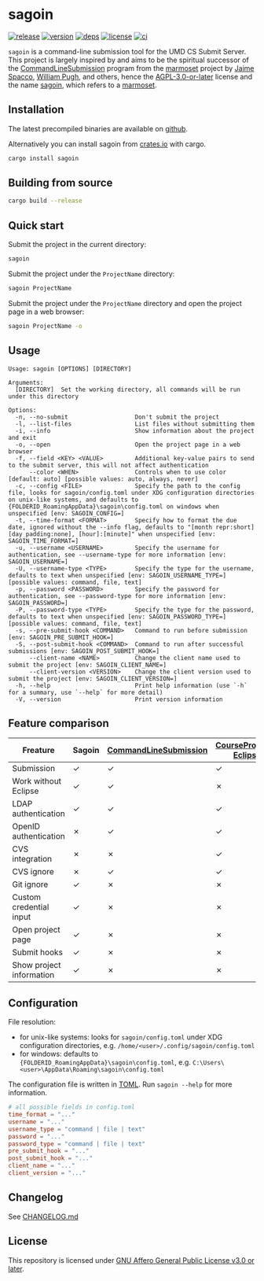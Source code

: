 # sagoin

[![release](https://img.shields.io/github/v/release/figsoda/sagoin?logo=github&style=flat-square)](https://github.com/figsoda/sagoin/releases)
[![version](https://img.shields.io/crates/v/sagoin?logo=rust&style=flat-square)][crate]
[![deps](https://deps.rs/repo/github/figsoda/sagoin/status.svg?style=flat-square&compact=true)](https://deps.rs/repo/github/figsoda/sagoin)
[![license](https://img.shields.io/badge/license-AGPL--3.0--or--later-blue?style=flat-square)](https://www.mozilla.org/en-US/MPL/2.0)
[![ci](https://img.shields.io/github/workflow/status/figsoda/sagoin/ci?label=ci&logo=github-actions&style=flat-square)](https://github.com/figsoda/sagoin/actions?query=workflow:ci)

`sagoin` is a command-line submission tool for the UMD CS Submit Server.
This project is largely inspired by and aims to be the spiritual successor of the [CommandLineSubmission] program from the [marmoset](https://marmoset.cs.umd.edu) project by [Jaime Spacco](https://www.knox.edu/academics/faculty/spacco-jaime), [William Pugh](https://www.cs.umd.edu/~pugh), and others,
hence the [AGPL-3.0-or-later] license and the name [sagoin](https://en.wiktionary.org/wiki/sagoin),
which refers to a [marmoset](https://en.wikipedia.org/wiki/Marmoset).


## Installation

The latest precompiled binaries are available on [github](https://github.com/figsoda/sagoin/releases/latest).

Alternatively you can install sagoin from [crates.io][crate] with cargo.

```sh
cargo install sagoin
```


## Building from source

```sh
cargo build --release
```

## Quick start

Submit the project in the current directory:
```sh
sagoin
```

Submit the project under the `ProjectName` directory:
```sh
sagoin ProjectName
```

Submit the project under the `ProjectName` directory and open the project page in a web browser:
```sh
sagoin ProjectName -o
```


## Usage

```
Usage: sagoin [OPTIONS] [DIRECTORY]

Arguments:
  [DIRECTORY]  Set the working directory, all commands will be run under this directory

Options:
  -n, --no-submit                   Don't submit the project
  -l, --list-files                  List files without submitting them
  -i, --info                        Show information about the project and exit
  -o, --open                        Open the project page in a web browser
  -f, --field <KEY> <VALUE>         Additional key-value pairs to send to the submit server, this will not affect authentication
      --color <WHEN>                Controls when to use color [default: auto] [possible values: auto, always, never]
  -c, --config <FILE>               Specify the path to the config file, looks for sagoin/config.toml under XDG configuration directories on unix-like systems, and defaults to {FOLDERID_RoamingAppData}\sagoin\config.toml on windows when unspecified [env: SAGOIN_CONFIG=]
  -t, --time-format <FORMAT>        Specify how to format the due date, ignored without the --info flag, defaults to "[month repr:short] [day padding:none], [hour]:[minute]" when unspecified [env: SAGOIN_TIME_FORMAT=]
  -u, --username <USERNAME>         Specify the username for authentication, see --username-type for more information [env: SAGOIN_USERNAME=]
  -U, --username-type <TYPE>        Specify the type for the username, defaults to text when unspecified [env: SAGOIN_USERNAME_TYPE=] [possible values: command, file, text]
  -p, --password <PASSWORD>         Specify the password for authentication, see --password-type for more information [env: SAGOIN_PASSWORD=]
  -P, --password-type <TYPE>        Specify the type for the password, defaults to text when unspecified [env: SAGOIN_PASSWORD_TYPE=] [possible values: command, file, text]
  -s, --pre-submit-hook <COMMAND>   Command to run before submission [env: SAGOIN_PRE_SUBMIT_HOOK=]
  -S, --post-submit-hook <COMMAND>  Command to run after successful submissions [env: SAGOIN_POST_SUBMIT_HOOK=]
      --client-name <NAME>          Change the client name used to submit the project [env: SAGOIN_CLIENT_NAME=]
      --client-version <VERSION>    Change the client version used to submit the project [env: SAGOIN_CLIENT_VERSION=]
  -h, --help                        Print help information (use `-h` for a summary, use `--help` for more detail)
  -V, --version                     Print version information
```


## Feature comparison

Freature | Sagoin | [CommandLineSubmission] | [CourseProjectManager Eclipse plugin](https://www.cs.umd.edu/~pugh/eclipse)
-|-|-|-
Submission | ✓ | ✓ | ✓
Work without Eclipse | ✓ | ✓ | ✗
LDAP authentication | ✓ | ✓ | ✓
OpenID authentication | ✗ | ✓ | ✓
CVS integration | ✗ | ✗ | ✓
CVS ignore | ✗ | ✓ | ✓
Git ignore | ✓ | ✗ | ✗
Custom credential input | ✓ | ✗ | ✗
Open project page | ✓ | ✗ | ✗
Submit hooks | ✓ | ✗ | ✗
Show project information | ✓ | ✗ | ✗


## Configuration

File resolution:
- for unix-like systems: looks for `sagoin/config.toml` under XDG configuration directories, e.g. `/home/<user>/.config/sagoin/config.toml`
- for windows: defaults to `{FOLDERID_RoamingAppData}\sagoin\config.toml`, e.g. `C:\Users\<user>\AppData\Roaming\sagoin\config.toml`

The configuration file is written in [TOML](https://toml.io). Run `sagoin --help` for more information.

```toml
# all possible fields in config.toml
time_format = "..."
username = "..."
username_type = "command | file | text"
password = "..."
password_type = "command | file | text"
pre_submit_hook = "..."
post_submit_hook = "..."
client_name = "..."
client_version = "..."
```


## Changelog
See [CHANGELOG.md](CHANGELOG.md)


## License

This repository is licensed under [GNU Affero General Public License v3.0 or later][AGPL-3.0-or-later].


[AGPL-3.0-or-later]: https://spdx.org/licenses/AGPL-3.0-or-later.html
[CommandLineSubmission]: https://github.com/billpugh/marmoset/tree/master/CommandLineSubmission
[crate]: https://crates.io/crates/sagoin
